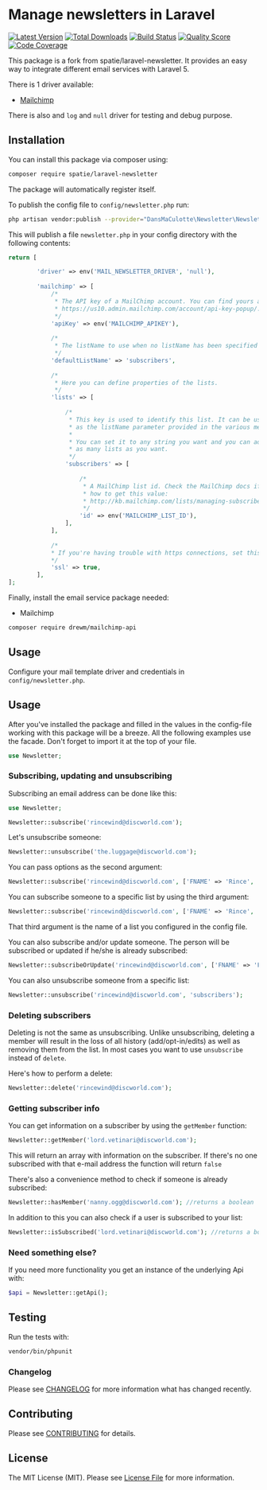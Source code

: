 # Manage newsletters in Laravel

[![Latest Version](https://img.shields.io/packagist/v/dansmaculotte/laravel-newsletter.svg?style=flat-square)](https://packagist.org/packages/dansmaculotte/laravel-newsletter)
[![Total Downloads](https://img.shields.io/packagist/dt/dansmaculotte/laravel-newsletter.svg?style=flat-square)](https://packagist.org/packages/dansmaculotte/laravel-newsletter)
[![Build Status](https://img.shields.io/travis/dansmaculotte/laravel-newsletter/master.svg?style=flat-square)](https://travis-ci.org/dansmaculotte/laravel-newsletter)
[![Quality Score](https://img.shields.io/scrutinizer/g/dansmaculotte/laravel-newsletter.svg?style=flat-square)](https://scrutinizer-ci.com/g/dansmaculotte/laravel-newsletter)
[![Code Coverage](https://img.shields.io/coveralls/github/dansmaculotte/laravel-newslteter.svg?style=flat-square)](https://coveralls.io/github/dansmaculotte/laravel-newsletter)

This package is a fork from spatie/laravel-newsletter. It provides an easy way to integrate different email services with Laravel 5.

There is 1 driver available:

  - [Mailchimp](https://developer.mailchimp.com/documentation/mailchimp/)
  
There is also and `log` and `null` driver for testing and debug purpose.

## Installation

You can install this package via composer using:

```bash
composer require spatie/laravel-newsletter
```

The package will automatically register itself.

To publish the config file to `config/newsletter.php` run:

```bash
php artisan vendor:publish --provider="DansMaCulotte\Newsletter\NewsletterServiceProvider"
```

This will publish a file `newsletter.php` in your config directory with the following contents:
```php
return [

        'driver' => env('MAIL_NEWSLETTER_DRIVER', 'null'),
    
        'mailchimp' => [
            /*
             * The API key of a MailChimp account. You can find yours at
             * https://us10.admin.mailchimp.com/account/api-key-popup/.
             */
            'apiKey' => env('MAILCHIMP_APIKEY'),
    
            /*
             * The listName to use when no listName has been specified in a method.
             */
            'defaultListName' => 'subscribers',
    
            /*
             * Here you can define properties of the lists.
             */
            'lists' => [
    
                /*
                 * This key is used to identify this list. It can be used
                 * as the listName parameter provided in the various methods.
                 *
                 * You can set it to any string you want and you can add
                 * as many lists as you want.
                 */
                'subscribers' => [
    
                    /*
                     * A MailChimp list id. Check the MailChimp docs if you don't know
                     * how to get this value:
                     * http://kb.mailchimp.com/lists/managing-subscribers/find-your-list-id.
                     */
                    'id' => env('MAILCHIMP_LIST_ID'),
                ],
            ],
    
            /*
            * If you're having trouble with https connections, set this to false.
            */
            'ssl' => true,
        ],
];
```


Finally, install the email service package needed:

- Mailchimp

```bash
composer require drewm/mailchimp-api
```

## Usage

Configure your mail template driver and credentials in `config/newsletter.php`.

## Usage

After you've installed the package and filled in the values in the config-file working with this package will be a breeze. All the following examples use the facade. Don't forget to import it at the top of your file.

```php
use Newsletter;
```

### Subscribing, updating and unsubscribing

Subscribing an email address can be done like this:

```php
use Newsletter;

Newsletter::subscribe('rincewind@discworld.com');
```

Let's unsubscribe someone:

```php
Newsletter::unsubscribe('the.luggage@discworld.com');
```

You can pass options as the second argument:
```php
Newsletter::subscribe('rincewind@discworld.com', ['FNAME' => 'Rince', 'LNAME' => 'Wind']);
```

You can subscribe someone to a specific list by using the third argument:
```php
Newsletter::subscribe('rincewind@discworld.com', ['FNAME' => 'Rince', 'LNAME' => 'Wind'], 'subscribers');
```
That third argument is the name of a list you configured in the config file.

You can also subscribe and/or update someone. The person will be subscribed or updated if he/she is already subscribed:

 ```php
 Newsletter::subscribeOrUpdate('rincewind@discworld.com', ['FNAME' => 'Foo', 'lastname' => 'Bar']);
 ```
 
You can also unsubscribe someone from a specific list:
```php
Newsletter::unsubscribe('rincewind@discworld.com', 'subscribers');
```

### Deleting subscribers

Deleting is not the same as unsubscribing. Unlike unsubscribing, deleting a member will result in the loss of all history (add/opt-in/edits) as well as removing them from the list. In most cases you want to use `unsubscribe` instead of `delete`.

Here's how to perform a delete:

```php
Newsletter::delete('rincewind@discworld.com');
```

### Getting subscriber info

You can get information on a subscriber by using the `getMember` function:
```php
Newsletter::getMember('lord.vetinari@discworld.com');
```

This will return an array with information on the subscriber. If there's no one subscribed with that
e-mail address the function will return `false`

There's also a convenience method to check if someone is already subscribed:

```php
Newsletter::hasMember('nanny.ogg@discworld.com'); //returns a boolean
```

In addition to this you can also check if a user is subscribed to your list:

```php
Newsletter::isSubscribed('lord.vetinari@discworld.com'); //returns a boolean
```

### Need something else?

If you need more functionality you get an instance of the underlying Api with:

```php
$api = Newsletter::getApi();
```

## Testing

Run the tests with:
```bash
vendor/bin/phpunit
```

### Changelog

Please see [CHANGELOG](CHANGELOG.md) for more information what has changed recently.

## Contributing

Please see [CONTRIBUTING](CONTRIBUTING.md) for details.

## License

The MIT License (MIT). Please see [License File](LICENSE.md) for more information.
